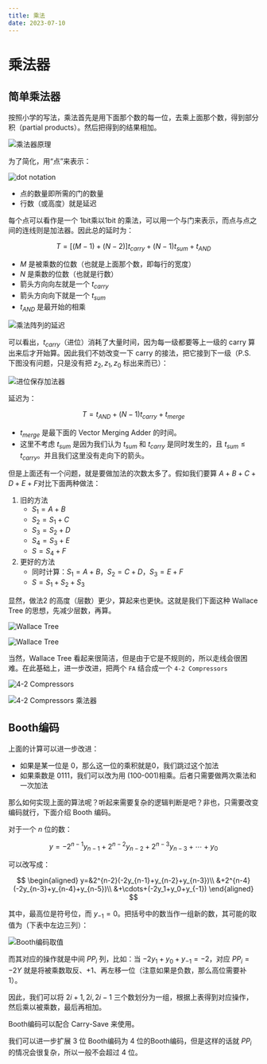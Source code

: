 ```yaml
---
title: 乘法
date: 2023-07-10
---
```


# 乘法器

## 简单乘法器

按照小学的写法，乘法首先是用下面那个数的每一位，去乘上面那个数，得到部分积（partial products）。然后把得到的结果相加。

![乘法器原理](images/multiply_general_form.png)

为了简化，用“点”来表示：

![dot notation](images/dot_notation.png)

- 点的数量即所需的门的数量
- 行数（或高度）就是延迟

每个点可以看作是一个 1bit乘以1bit 的乘法，可以用一个与门来表示，而点与点之间的连线则是加法器。因此总的延时为：

$$
T = [(M-1)+(N-2)]t_{carry}+(N-1)t_{sum}+t_{AND}
$$

- $M$ 是被乘数的位数（也就是上面那个数，即每行的宽度）
- $N$ 是乘数的位数（也就是行数）
- 箭头方向向左就是一个 $t_{carry}$
- 箭头方向向下就是一个 $t_{sum}$
- $t_{AND}$ 是最开始的相乘

![乘法阵列的延迟](images/delay_in_array_multiplier.png)

可以看出，$t_{carry}$（进位）消耗了大量时间，因为每一级都要等上一级的 carry 算出来后才开始算。因此我们不妨改变一下 carry 的接法，把它接到下一级（P.S. 下图没有问题，只是没有把 $z_2,z_1,z_0$ 标出来而已）：

![进位保存加法器](images/carry_save_multiplier.png)

延迟为：

$$
T = t_{AND} + (N-1)t_{carry}+t_{merge}
$$

- $t_{merge}$ 是最下面的 Vector Merging Adder 的时间。
- 这里不考虑 $t_{sum}$ 是因为我们认为 $t_{sum}$ 和 $t_{carry}$ 是同时发生的，且 $t_{sum}\leq t_{carry}$。并且我们这里没有走向下的箭头。

但是上面还有一个问题，就是要做加法的次数太多了。假如我们要算 $A+B+C+D+E+F$对比下面两种做法：

1. 旧的方法
   - $S_1=A+B$
   - $S_2=S_1+C$
   - $S_3=S_2+D$
   - $S_4=S_3+E$
   - $S=S_4+F$
2. 更好的方法
   - 同时计算：$S_1=A+B$，$S_2=C+D$，$S_3=E+F$
   - $S=S_1+S_2+S_3$

显然，做法2 的高度（层数）更少，算起来也更快。这就是我们下面这种 Wallace Tree 的思想，先减少层数，再算。

![Wallace Tree](images/Wallace_Tree.png)

![Wallace Tree](images/Wallace_Tree2.png)

当然，Wallace Tree 看起来很简洁，但是由于它是不规则的，所以走线会很困难。在此基础上，进一步改进，把两个 `FA` 结合成一个 `4-2 Compressors`

![4-2 Compressors](images/4-2-Compressor.png)

![4-2 Compressors 乘法器](images/4-2-Compressor_in_multipliers.png)

## Booth编码

上面的计算可以进一步改进：

- 如果是某一位是 0，那么这一位的乘积就是0，我们跳过这个加法
- 如果乘数是 0111，我们可以改为用 (100-001)相乘。后者只需要做两次乘法和一次加法

那么如何实现上面的算法呢？听起来需要复杂的逻辑判断是吧？非也，只需要改变编码就行，下面介绍 Booth 编码。

对于一个 $n$ 位的数：

$$
y=-2^{n-1}y_{n-1}+2^{n-2}y_{n-2}+2^{n-3}y_{n-3}+\cdots+y_0
$$

可以改写成：

$$
\begin{aligned}
y=&2^{n-2}(-2y_{n-1}+y_{n-2}+y_{n-3})\\
&+2^{n-4}(-2y_{n-3}+y_{n-4}+y_{n-5})\\
&+\cdots+(-2y_1+y_0+y_{-1})
\end{aligned}
$$

其中，最高位是符号位，而 $y_{-1}=0$。把括号中的数当作一组新的数，其可能的取值为（下表中左边三列）：

![Booth编码取值](images/Booth_encoding_values.png)

而其对应的操作就是中间 $PP_i$ 列，比如：当 $-2y_1+y_0+y_{-1}=-2$，对应 $P P_i=-2Y$ 就是将被乘数取反、+1、再左移一位（注意如果是负数，那么高位需要补1）。

因此，我们可以将 $2i+1,2i,2i-1$ 三个数划分为一组，根据上表得到对应操作，然后乘以被乘数，最后再相加。

Booth编码可以配合 Carry-Save 来使用。

我们可以进一步扩展 3 位 Booth编码为 4 位的Booth编码，但是这样的话就 $PP_i$ 的情况会很复杂，所以一般不会超过 4 位。
